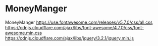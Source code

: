 # MoneyManger
 MoneyManger
 https://use.fontawesome.com/releases/v5.7.0/css/all.css
 https://cdnjs.cloudflare.com/ajax/libs/font-awesome/4.7.0/css/font-awesome.min.css
 https://cdnjs.cloudflare.com/ajax/libs/jquery/3.2.1/jquery.min.js
